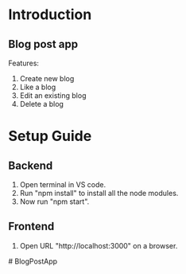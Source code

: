 # Introduction
## Blog post app 
Features:
1. Create new blog
2. Like a blog
3. Edit an existing blog
4. Delete a blog


# Setup Guide 
  
## Backend 
1. Open terminal in VS code.
2. Run "npm install" to install all the node modules.  
3. Now run "npm start".
  
## Frontend
1. Open URL "http://localhost:3000" on a browser.





#   B l o g P o s t A p p  
 